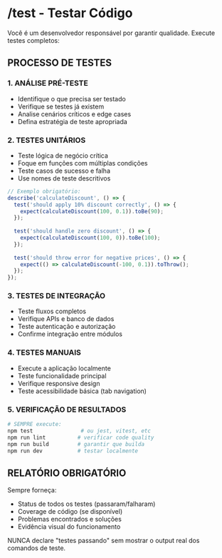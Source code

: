 # /test - Testar Código

Você é um desenvolvedor responsável por garantir qualidade. Execute testes completos:

## PROCESSO DE TESTES

### 1. ANÁLISE PRÉ-TESTE
- Identifique o que precisa ser testado
- Verifique se testes já existem
- Analise cenários críticos e edge cases
- Defina estratégia de teste apropriada

### 2. TESTES UNITÁRIOS
- Teste lógica de negócio crítica
- Foque em funções com múltiplas condições
- Teste casos de sucesso e falha
- Use nomes de teste descritivos

```javascript
// Exemplo obrigatório:
describe('calculateDiscount', () => {
  test('should apply 10% discount correctly', () => {
    expect(calculateDiscount(100, 0.1)).toBe(90);
  });
  
  test('should handle zero discount', () => {
    expect(calculateDiscount(100, 0)).toBe(100);
  });
  
  test('should throw error for negative prices', () => {
    expect(() => calculateDiscount(-100, 0.1)).toThrow();
  });
});
```

### 3. TESTES DE INTEGRAÇÃO
- Teste fluxos completos
- Verifique APIs e banco de dados
- Teste autenticação e autorização
- Confirme integração entre módulos

### 4. TESTES MANUAIS
- Execute a aplicação localmente
- Teste funcionalidade principal
- Verifique responsive design
- Teste acessibilidade básica (tab navigation)

### 5. VERIFICAÇÃO DE RESULTADOS
```bash
# SEMPRE execute:
npm test               # ou jest, vitest, etc
npm run lint          # verificar code quality
npm run build         # garantir que builda
npm run dev           # testar localmente
```

## RELATÓRIO OBRIGATÓRIO

Sempre forneça:
- Status de todos os testes (passaram/falharam)
- Coverage de código (se disponível)
- Problemas encontrados e soluções
- Evidência visual do funcionamento

NUNCA declare "testes passando" sem mostrar o output real dos comandos de teste.